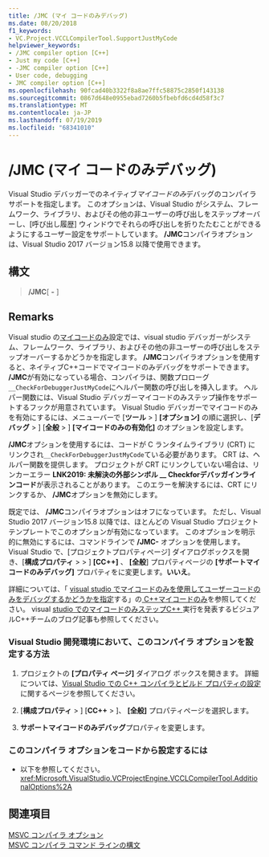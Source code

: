 ```yaml
---
title: /JMC (マイ コードのみデバッグ)
ms.date: 08/20/2018
f1_keywords:
- VC.Project.VCCLCompilerTool.SupportJustMyCode
helpviewer_keywords:
- /JMC compiler option [C++]
- Just my code [C++]
- -JMC compiler option [C++]
- User code, debugging
- JMC compiler option [C++]
ms.openlocfilehash: 90fcad40b3322f8a8ae7ffc58875c2850f143138
ms.sourcegitcommit: 0867d648e0955ebad7260b5fbebfd6cd4d58f3c7
ms.translationtype: MT
ms.contentlocale: ja-JP
ms.lasthandoff: 07/19/2019
ms.locfileid: "68341010"
---
```

# <a name="jmc-just-my-code-debugging"></a>/JMC (マイ コードのみデバッグ)

Visual Studio デバッガーでのネイティブ*マイコードのみ*デバッグのコンパイラサポートを指定します。 このオプションは、Visual Studio がシステム、フレームワーク、ライブラリ、およびその他の非ユーザーの呼び出しをステップオーバーし、[呼び出し履歴] ウィンドウでそれらの呼び出しを折りたたむことができるようにするユーザー設定をサポートしています。 **/JMC**コンパイラオプションは、Visual Studio 2017 バージョン15.8 以降で使用できます。

## <a name="syntax"></a>構文

> **/JMC**\[ **-** ]

## <a name="remarks"></a>Remarks

Visual studio の[マイコードのみ](/visualstudio/debugger/just-my-code)設定では、visual studio デバッガーがシステム、フレームワーク、ライブラリ、およびその他の非ユーザーの呼び出しをステップオーバーするかどうかを指定します。 **/JMC**コンパイラオプションを使用すると、ネイティブC++コードでマイコードのみデバッグをサポートできます。 **/JMC**が有効になっている場合、コンパイラは、関数プロローグ`__CheckForDebuggerJustMyCode`にヘルパー関数の呼び出しを挿入します。 ヘルパー関数には、Visual Studio デバッガーマイコードのみステップ操作をサポートするフックが用意されています。 Visual Studio デバッガーでマイコードのみを有効にするには、メニューバーで [**ツール** > ] **[オプション]** の順に選択し、[**デバッグ** > ] [**全般** > ] **[マイコードのみの有効化]** のオプションを設定します。

**/JMC**オプションを使用するには、コードが C ランタイムライブラリ (CRT) にリンクされ`__CheckForDebuggerJustMyCode`ている必要があります。 CRT は、ヘルパー関数を提供します。 プロジェクトが CRT にリンクしていない場合は、リンカーエラー **LNK2019: 未解決の外部シンボル __ Checkforデバッガインラインコード**が表示されることがあります。 このエラーを解決するには、CRT にリンクするか、 **/JMC**オプションを無効にします。

既定では、 **/JMC**コンパイラオプションはオフになっています。 ただし、Visual Studio 2017 バージョン15.8 以降では、ほとんどの Visual Studio プロジェクトテンプレートでこのオプションが有効になっています。 このオプションを明示的に無効にするには、コマンドラインで **/JMC-** オプションを使用します。 Visual Studio で、[プロジェクトプロパティページ] ダイアログボックスを開き、[**構成プロパティ** >  > ] **[CC++]** 、 **[全般**] プロパティページの **[サポートマイコードのみデバッグ]** プロパティをに変更します。**いいえ**。

詳細については、「 [visual studio でマイコードのみを使用してユーザーコードのみをデバッグするかどうかを指定](/visualstudio/debugger/just-my-code)する」の[ C++マイコードのみ](/visualstudio/debugger/just-my-code#BKMK_C___Just_My_Code)を参照してください。 visual [studio でのマイコードのみステップC++ ](https://blogs.msdn.microsoft.com/vcblog/2018/06/29/announcing-jmc-stepping-in-visual-studio/)実行を発表するビジュアルC++チームのブログ記事も参照してください。

### <a name="to-set-this-compiler-option-in-the-visual-studio-development-environment"></a>Visual Studio 開発環境において、このコンパイラ オプションを設定する方法

1. プロジェクトの **[プロパティ ページ]** ダイアログ ボックスを開きます。 詳細については、[Visual Studio での C++ コンパイラとビルド プロパティの設定](../working-with-project-properties.md)に関するページを参照してください。

1. [**構成プロパティ** > ] [**CC++**  > ]、 **[全般]** プロパティページを選択します。

1. **サポートマイコードのみデバッグ**プロパティを変更します。

### <a name="to-set-this-compiler-option-programmatically"></a>このコンパイラ オプションをコードから設定するには

- 以下を参照してください。<xref:Microsoft.VisualStudio.VCProjectEngine.VCCLCompilerTool.AdditionalOptions%2A>

## <a name="see-also"></a>関連項目

[MSVC コンパイラ オプション](compiler-options.md)<br/>
[MSVC コンパイラ コマンド ラインの構文](compiler-command-line-syntax.md)<br/>
